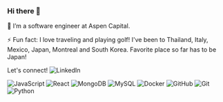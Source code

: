 ### Hi there 👋

🌱 I’m a software engineer at Aspen Capital.

⚡ Fun fact: I love traveling and playing golf! I've been to Thailand, Italy, Mexico, Japan, Montreal and South Korea. Favorite place so far has to be Japan!

Let's connect!
![LinkedIn](https://img.shields.io/badge/linkedin-%230077B5.svg?&&logo=linkedin&logoColor=white)

![JavaScript](https://camo.githubusercontent.com/5e1f92d32f3d85774076e291fff71b7bf1412bb3126fda90ffeaee91256a7bf0/68747470733a2f2f696d672e736869656c64732e696f2f62616467652f4a6176615363726970742d4637444631453f266c6f676f3d6a617661736372697074266c6f676f436f6c6f723d626c61636b)
![React](https://camo.githubusercontent.com/6ed08155432e8067723016bff7259abcec0053afc8324e78b2d5081d9a24fd60/68747470733a2f2f696d672e736869656c64732e696f2f62616467652f52656163742d3230323332413f266c6f676f3d7265616374266c6f676f436f6c6f723d363144414642)
![MongoDB](https://camo.githubusercontent.com/5fa4022c22d651eae38457b4a653e04049afdd93b24218f8a6afdaa2fdac5989/68747470733a2f2f696d672e736869656c64732e696f2f62616467652f4d6f6e676f44422d3445413934423f266c6f676f3d6d6f6e676f6462266c6f676f436f6c6f723d7768697465)
![MySQL](https://camo.githubusercontent.com/59c1b3b3527dd959ff8bfaa5873087171e1b9d78924c6f58c019f42bdd136ea1/68747470733a2f2f696d672e736869656c64732e696f2f62616467652f4d7953514c2d3030303030463f266c6f676f3d6d7973716c266c6f676f436f6c6f723d7768697465)
![Docker](https://camo.githubusercontent.com/358aeae77dc974d1992911b2e09fa7e9fe082d22795fa20e39789432f81462a1/68747470733a2f2f696d672e736869656c64732e696f2f62616467652f2d446f636b65722d3436613266313f266c6f676f3d646f636b6572266c6f676f436f6c6f723d7768697465)
![GitHub](https://camo.githubusercontent.com/9a7e52938f08ba8aab9f395df54fbc6a44aaf622101a813481ded826ed6ab2b2/68747470733a2f2f696d672e736869656c64732e696f2f62616467652f4769744875622d3130303030303f266c6f676f3d676974687562266c6f676f436f6c6f723d7768697465)
![Git](https://camo.githubusercontent.com/b984d6590937b85d59f049aae6db057b53716428b67dca353ea94064de2f3a49/68747470733a2f2f696d672e736869656c64732e696f2f62616467652f2d4769742d4630353033323f6c6f676f3d676974266c6f676f436f6c6f723d7768697465)
![Python](https://camo.githubusercontent.com/724dd28a7f4c15f0b5d5b789b674f3073fa709850e2c7a3a47dad3f81ac680f2/68747470733a2f2f696d672e736869656c64732e696f2f62616467652f507974686f6e2d3134333534433f266c6f676f3d707974686f6e266c6f676f436f6c6f723d7768697465)
